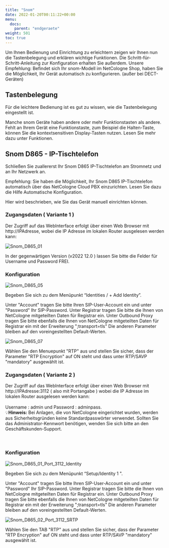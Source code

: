 ```yaml
---
title: "Snom"
date: 2022-01-20T00:11:22+00:00
menu:
  docs:
    parent: "endgeraete"
weight: 501
toc: true
---
```


Um Ihnen Bedienung und Einrichtung zu erleichtern zeigen wir Ihnen nun die Tastenbelegung und erklären wichtige Funktionen. Die Schritt-für-Schritt-Anleitung zur Konfiguration erhalten Sie außerdem. Unsere Empfehlung: Befindet sich Ihr snom-Modell im NetCologne Shop, haben Sie die Möglichkeit, Ihr Gerät automatisch zu konfigurieren. (außer bei DECT-Geräten)


## Tastenbelegung

Für die leichtere Bedienung ist es gut zu wissen, wie die Tastenbelegung eingestellt ist.

Manche snom Geräte haben andere oder mehr Funktionstasten als andere. Fehlt an Ihrem Gerät eine Funktionstaste, zum Beispiel die Halten-Taste, können Sie die kontextsensitiven Display-Tasten nutzen. Lesen Sie mehr dazu unter Funktionen.

## Snom D865 - IP-Tischtelefon 

Schließen Sie zuallererst Ihr Snom D865 IP-Tischtelefon am Stromnetz und an Ihr Netzwerk an.

Empfehlung: Sie haben die Möglichkeit, Ihr Snom D865 IP-Tischtelefon automatisch über das NetCologne 
Cloud PBX einzurichten. Lesen Sie dazu die Hilfe Automatische Konfiguration.

Hier wird beschrieben, wie Sie das Gerät manuell einrichten können.

### Zugangsdaten ( Variante 1 )

Der Zugriff auf das WebInterface erfolgt über einen Web Browser mit http://IPAdresse, 
wobei die IP Adresse im lokalen Router ausgelesen werden kann:


![Snom_D865_01](https://github.com/NetCologne/cloudpbx-docs/assets/99875491/f94d6776-dd08-4d0e-b53e-c15842eaa1c0)

In der gegenwärtigen Version (v2022 12.0 ) lassen Sie bitte die Felder für Username und Password FREI.

### Konfiguration


![Snom_D865_05](https://github.com/NetCologne/cloudpbx-docs/assets/99875491/4553f0bf-8a1b-417f-b470-8116dfb684c9)


Begeben Sie sich zu dem Menüpunkt “Identities / + Add Identity”. 

Unter "Account" tragen Sie bitte Ihren SIP-User-Account ein und unter "Password" Ihr SIP-Password.
Unter Registrar tragen Sie bitte die Ihnen von NetCologne mitgeteilten Daten für Registrar ein.
Unter Outbound Proxy tragen Sie bitte ebenfalls die Ihnen von NetCologne mitgeteilten Daten für Registrar ein
mit der Erweiterung ";transport=tls"
Die anderen Parameter bleiben auf den voreingestellten Default-Werten.



![Snom_D865_07](https://github.com/NetCologne/cloudpbx-docs/assets/99875491/dc0e0390-3a10-482d-9302-2ae450673a51)



Wählen Sie den Menuepunkt "RTP" aus und stellen Sie sicher, dass der 
Parameter "RTP Encryption" auf ON steht und dass unter RTP/SAVP "mandatory" ausgewählt ist.

### Zugangsdaten ( Variante 2 )

Der Zugriff auf das WebInterface erfolgt über einen Web Browser mit http://IPAdresse:3112 ( also mit Portangabe ) 
wobei die IP Adresse im lokalen Router ausgelesen werden kann:<br>
<br>
Username : admin und Password : adminpass. <br>
💡**Hinweis:** Bei Anlagen, die von NetCologne eingerichtet wurden, werden aus Sicherheitsgründen keine Standardpasswörter verwendet. Sollten Sie das Administrator-Kennwort benötigen, wenden Sie sich bitte an den Geschäftskunden-Support.<br>
<br>
<br>
### Konfiguration

![Snom_D865_01_Port_3112_Identity](https://github.com/NetCologne/cloudpbx-docs/assets/99875491/cb13acdd-8903-4d79-b2eb-23f61762b4c3)


Begeben Sie sich zu dem Menüpunkt “Setup/Identity 1 ". 

Unter "Account" tragen Sie bitte Ihren SIP-User-Account ein und unter "Password" Ihr SIP-Password.
Unter Registrar tragen Sie bitte die Ihnen von NetCologne mitgeteilten Daten für Registrar ein.
Unter Outbound Proxy tragen Sie bitte ebenfalls die Ihnen von NetCologne mitgeteilten Daten für Registrar ein
mit der Erweiterung ";transport=tls"
Die anderen Parameter bleiben auf den voreingestellten Default-Werten.

![Snom_D865_02_Port_3112_SRTP](https://github.com/NetCologne/cloudpbx-docs/assets/99875491/46e456f7-e400-4df4-93e6-ecfe3a6d2796)

Wählen Sie den TAB "RTP" aus und stellen Sie sicher, dass der 
Parameter "RTP Encryption" auf ON steht und dass unter RTP/SAVP "mandatory" ausgewählt ist.


